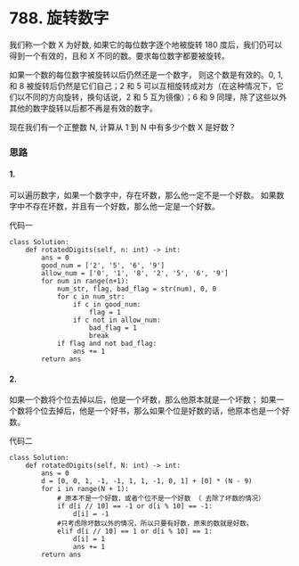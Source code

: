 # 788. 旋转数字
我们称一个数 X 为好数, 如果它的每位数字逐个地被旋转 180 度后，我们仍可以得到一个有效的，且和 X 不同的数。要求每位数字都要被旋转。

如果一个数的每位数字被旋转以后仍然还是一个数字， 则这个数是有效的。0, 1, 和 8 被旋转后仍然是它们自己；2 和 5 可以互相旋转成对方（在这种情况下，它们以不同的方向旋转，换句话说，2 和 5 互为镜像）；6 和 9 同理，除了这些以外其他的数字旋转以后都不再是有效的数字。

现在我们有一个正整数 N, 计算从 1 到 N 中有多少个数 X 是好数？

### 思路
#### 1.
可以遍历数字，如果一个数字中，存在坏数，那么他一定不是一个好数。
如果数字中不存在坏数，并且有一个好数，那么他一定是一个好数。

代码一
```
class Solution:
    def rotatedDigits(self, n: int) -> int:
        ans = 0
        good_num = ['2', '5', '6', '9']
        allow_num = ['0', '1', '8', '2', '5', '6', '9']
        for num in range(n+1):
            num_str, flag, bad_flag = str(num), 0, 0
            for c in num_str:
                if c in good_num:
                    flag = 1
                if c not in allow_num:
                    bad_flag = 1
                    break
            if flag and not bad_flag:
                ans += 1
        return ans
```

#### 2.
如果一个数将个位去掉以后，他是一个坏数，那么他原本就是一个坏数；
如果一个数将个位去掉后，他是一个好书，那么如果个位是好数的话，他原本也是一个好数。

代码二
```
class Solution:
    def rotatedDigits(self, N: int) -> int:
        ans = 0
        d = [0, 0, 1, -1, -1, 1, 1, -1, 0, 1] + [0] * (N - 9)
        for i in range(N + 1):
            # 原本不是一个好数，或者个位不是一个好数 （ 去除了坏数的情况）
            if d[i // 10] == -1 or d[i % 10] == -1:
                d[i] = -1
            #只考虑除坏数以外的情况，所以只要有好数，原来的数就是好数。
            elif d[i // 10] == 1 or d[i % 10] == 1:
                d[i] = 1
                ans += 1
        return ans
```
